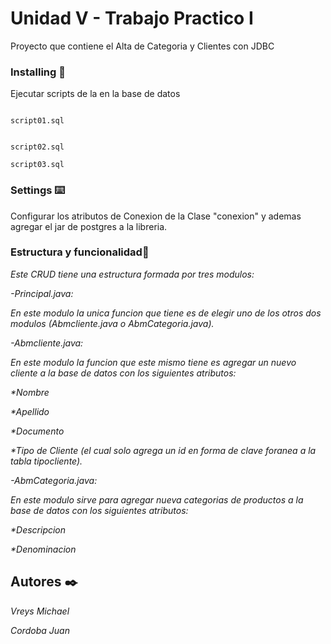 ﻿# Unidad V - Trabajo Practico I



Proyecto que contiene el Alta de Categoria y Clientes con JDBC




### Installing 🔩

Ejecutar scripts de la en la base de datos



```

script01.sql

```


```

script02.sql

```
```
script03.sql

```



### Settings ⌨️

Configurar los atributos de Conexion de la Clase "conexion" y ademas agregar el jar de postgres a la libreria.




### Estructura y funcionalidad🚀

_Este CRUD tiene una estructura formada por tres modulos:_

_-Principal.java:_ 


_En este modulo la unica funcion que tiene es de elegir uno de los otros dos modulos (Abmcliente.java o AbmCategoria.java)._ 

_-Abmcliente.java:_ 


_En este modulo la funcion que este mismo tiene es agregar un nuevo cliente a la base de datos con los siguientes atributos:_ 

_*Nombre_ 

_*Apellido_

_*Documento_ 

_*Tipo de Cliente (el cual solo agrega un id en forma de clave foranea a la tabla tipocliente)._ 

_-AbmCategoria.java:_ 

_En este modulo sirve para agregar nueva categorias de productos a la base de datos con los siguientes atributos:_  

_*Descripcion_ 

_*Denominacion_

## Autores ✒️
_Vreys Michael_ 

_Cordoba Juan_ 

